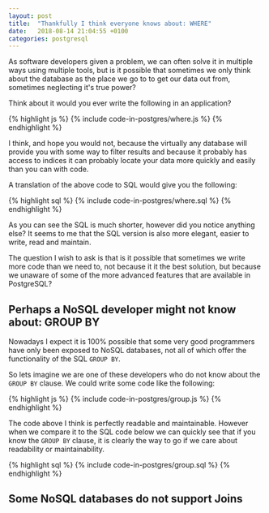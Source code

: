 ```yaml
---
layout: post
title:  "Thankfully I think everyone knows about: WHERE"
date:   2018-08-14 21:04:55 +0100
categories: postgresql
---
```

As software developers given a problem, we can often solve it in multiple ways using multiple tools, but is it possible that sometimes we only think about the database as the place we go to to get our data out from, sometimes neglecting it's true power?

Think about it would you ever write the following in an application?

{% highlight js %}
{% include code-in-postgres/where.js %}
{% endhighlight %}

I think, and hope you would not, because the virtually any database will provide you with some way to filter results and because it probably has access to indices it can probably locate your data more quickly and easily than you can with code.

A translation of the above code to SQL would give you the following:

{% highlight sql %}
{% include code-in-postgres/where.sql %}
{% endhighlight %}

As you can see the SQL is much shorter, however did you notice anything else? It seems to me that the SQL version is also more elegant, easier to write, read and maintain.

The question I wish to ask is that is it possible that sometimes we write more code than we need to, not because it it the best solution, but because we unaware of some of the more advanced features that are available in PostgreSQL?

## Perhaps a NoSQL developer might not know about: GROUP BY

Nowadays I expect it is 100% possible that some very good programmers have only been exposed to NoSQL databases, not all of which offer the functionality of the SQL `GROUP BY`.

So lets imagine we are one of these developers who do not know about the `GROUP BY` clause. We could write some code like the following:

{% highlight js %}
{% include code-in-postgres/group.js %}
{% endhighlight %}

The code above I think is perfectly readable and maintainable. However when we compare it to the SQL code below we can quickly see that if you know the `GROUP BY` clause, it is clearly the way to go if we care about readability or maintainability.

{% highlight sql %}
{% include code-in-postgres/group.sql %}
{% endhighlight %}

## Some NoSQL databases do not support Joins
